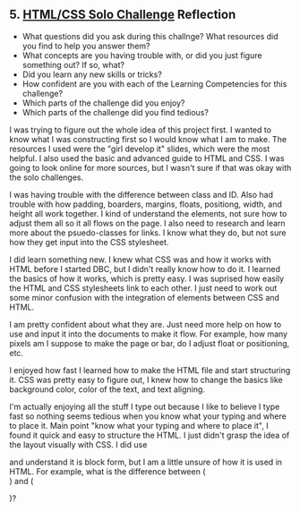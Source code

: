 ## 5. [HTML/CSS Solo Challenge](5_HTML_CSS_solo_challenge/readme.md) Reflection

* What questions did you ask during this challnge? What resources did you find to help you answer them?  
* What concepts are you having trouble with, or did you just figure something out? If so, what?  
* Did you learn any new skills or tricks?
* How confident are you with each of the Learning Competencies for this challenge? 
* Which parts of the challenge did you enjoy?
* Which parts of the challenge did you find tedious?

I was trying to figure out the whole idea of this project first. I wanted to know what I was constructing first so I would know what I am to make. The resources I used were the "girl develop it" slides, which were the most helpful. I also used the basic and advanced guide to HTML and CSS. I was going to look online for more sources, but I wasn't sure if that was okay with the solo challenges.

I was having trouble with the difference between class and ID. Also had trouble with how padding, boarders, margins, floats, positiong, width, and height all work together. I kind of understand the elements, not sure how to adjust them all so it all flows on the page. I also need to research and learn more about the psuedo-classes for links. I know what they do, but not sure how they get input into the CSS stylesheet.

I did learn something new. I knew what CSS was and how it works with HTML before I started DBC, but I didn't really know how to do it. I learned the basics of how it works, which is pretty easy. I was suprised how easily the HTML and CSS stylesheets link to each other. I just need to work out some minor confusion with the integration of elements between CSS and HTML.

I am pretty confident about what they are. Just need more help on how to use and input it into the documents to make it flow. For example, how many pixels am I suppose to make the page or bar, do I adjust float or positioning, etc.

I enjoyed how fast I learned how to make the HTML file and start structuring it. CSS was pretty easy to figure out, I knew how to change the basics like background color, color of the text, and text aligning.

I'm actually enjoying all the stuff I type out because I like to believe I type fast so nothing seems tedious when you know what your typing and where to place it. Main point "know what your typing and where to place it", I found it quick and easy to structure the HTML. I just didn't grasp the idea of the layout visually with CSS. I did use <div> and understand it is block form, but I am a little unsure of how it is used in HTML. For example, what is the difference between (<div>) and (<p>)?





